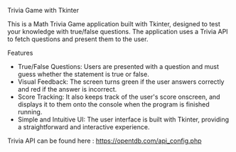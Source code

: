 Trivia Game with Tkinter

This is a Math Trivia Game application built with Tkinter, designed to test your knowledge with true/false questions. The application uses a Trivia API to fetch questions and present them to the user.

Features
- True/False Questions: Users are presented with a question and must guess whether the statement is true or false.
- Visual Feedback: The screen turns green if the user answers correctly and red if the answer is incorrect.
- Score Tracking: It also keeps track of the user's score onscreen, and displays it to them onto the console when the program is finished running.
- Simple and Intuitive UI: The user interface is built with Tkinter, providing a straightforward and interactive experience.

Trivia API can be found here : https://opentdb.com/api_config.php
